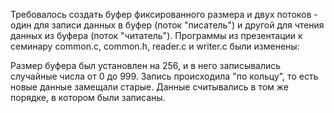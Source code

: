 Требовалось создать буфер фиксированного размера и двух потоков - один для
записи данных в буфер (поток "писатель") и другой для чтения данных из буфера
(поток "читатель"). Программы из презентации к семинару 
common.c,
common.h,
reader.c и
writer.c были изменены:

Размер буфера был установлен на 256, и в него записывались 
случайные числа от 0 до 999. Запись происходила "по кольцу", то есть новые 
данные замещали старые. Данные считывались в том же порядке, в котором были 
записаны.